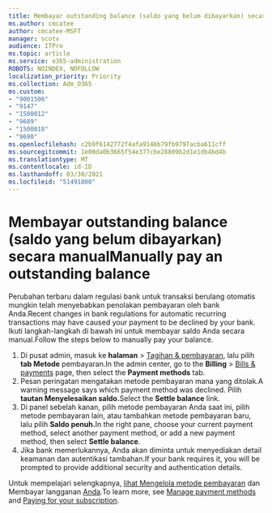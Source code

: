 ```yaml
---
title: Membayar outstanding balance (saldo yang belum dibayarkan) secara manual
ms.author: cmcatee
author: cmcatee-MSFT
manager: scotv
audience: ITPro
ms.topic: article
ms.service: o365-administration
ROBOTS: NOINDEX, NOFOLLOW
localization_priority: Priority
ms.collection: Adm_O365
ms.custom:
- "9001506"
- "9147"
- "1500012"
- "9689"
- "1500018"
- "9690"
ms.openlocfilehash: c2b9f6142772f4afa9146b79fb9797acba611cff
ms.sourcegitcommit: 1e00da0b3665f54e377cbe28809b2d1e1db4bd4b
ms.translationtype: MT
ms.contentlocale: id-ID
ms.lasthandoff: 03/30/2021
ms.locfileid: "51491800"
---
```

# <a name="manually-pay-an-outstanding-balance"></a><span data-ttu-id="7a15f-102">Membayar outstanding balance (saldo yang belum dibayarkan) secara manual</span><span class="sxs-lookup"><span data-stu-id="7a15f-102">Manually pay an outstanding balance</span></span>

<span data-ttu-id="7a15f-103">Perubahan terbaru dalam regulasi bank untuk transaksi berulang otomatis mungkin telah menyebabkan penolakan pembayaran oleh bank Anda.</span><span class="sxs-lookup"><span data-stu-id="7a15f-103">Recent changes in bank regulations for automatic recurring transactions may have caused your payment to be declined by your bank.</span></span> <span data-ttu-id="7a15f-104">Ikuti langkah-langkah di bawah ini untuk membayar saldo Anda secara manual.</span><span class="sxs-lookup"><span data-stu-id="7a15f-104">Follow the steps below to manually pay your balance.</span></span>

1. <span data-ttu-id="7a15f-105">Di pusat admin, masuk ke **halaman**  >  [Tagihan & pembayaran,](https://go.microsoft.com/fwlink/p/?linkid=2018806) lalu pilih **tab Metode** pembayaran.</span><span class="sxs-lookup"><span data-stu-id="7a15f-105">In the admin center, go to the **Billing** > [Bills & payments](https://go.microsoft.com/fwlink/p/?linkid=2018806) page, then select the **Payment methods** tab.</span></span>
2. <span data-ttu-id="7a15f-106">Pesan peringatan mengatakan metode pembayaran mana yang ditolak.</span><span class="sxs-lookup"><span data-stu-id="7a15f-106">A warning message says which payment method was declined.</span></span> <span data-ttu-id="7a15f-107">Pilih **tautan Menyelesaikan saldo.**</span><span class="sxs-lookup"><span data-stu-id="7a15f-107">Select the **Settle balance** link.</span></span>
3. <span data-ttu-id="7a15f-108">Di panel sebelah kanan, pilih metode pembayaran Anda saat ini, pilih metode pembayaran lain, atau tambahkan metode pembayaran baru, lalu pilih **Saldo penuh.**</span><span class="sxs-lookup"><span data-stu-id="7a15f-108">In the right pane, choose your current payment method, select another payment method, or add a new payment method, then select **Settle balance**.</span></span>
4. <span data-ttu-id="7a15f-109">Jika bank memerlukannya, Anda akan diminta untuk menyediakan detail keamanan dan autentikasi tambahan.</span><span class="sxs-lookup"><span data-stu-id="7a15f-109">If your bank requires it, you will be prompted to provide additional security and authentication details.</span></span>

<span data-ttu-id="7a15f-110">Untuk mempelajari selengkapnya, [lihat Mengelola metode pembayaran](https://docs.microsoft.com/microsoft-365/commerce/billing-and-payments/manage-payment-methods) dan Membayar langganan [Anda](https://docs.microsoft.com/microsoft-365/commerce/billing-and-payments/pay-for-your-subscription).</span><span class="sxs-lookup"><span data-stu-id="7a15f-110">To learn more, see [Manage payment methods](https://docs.microsoft.com/microsoft-365/commerce/billing-and-payments/manage-payment-methods) and [Paying for your subscription](https://docs.microsoft.com/microsoft-365/commerce/billing-and-payments/pay-for-your-subscription).</span></span>
